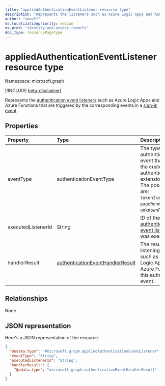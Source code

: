 ```yaml
---
title: "appliedAuthenticationEventListener resource type"
description: "Represents the listeners such as Azure Logic Apps and Azure Functions that are triggered by the corresponding events in a sign-in event."
author: "soneff"
ms.localizationpriority: medium
ms.prod: "identity-and-access-reports"
doc_type: resourcePageType
---
```


# appliedAuthenticationEventListener resource type

Namespace: microsoft.graph

[!INCLUDE [beta-disclaimer](../../includes/beta-disclaimer.md)]

Represents the [authentication event listeners](authenticationeventlistener.md) such as Azure Logic Apps and Azure Functions that are triggered by the corresponding events in a [sign-in event](../resources/signin.md).

## Properties
|Property|Type|Description|
|:---|:---|:---|
|eventType|authenticationEventType|The type of authentication event that triggered the custom authentication extension request. The possible values are: `tokenIssuanceStart`, `pageRenderStart`, `unknownFutureValue`.|
|executedListenerId|String|ID of the [authentication event listener](authenticationeventlistener.md) that was executed.|
|handlerResult|[authenticationEventHandlerResult](../resources/authenticationeventhandlerresult.md)|The result from the listening client, such as an Azure Logic App and Azure Functions, of this authentication event.|

## Relationships
None.

## JSON representation
Here's a JSON representation of the resource.
<!-- {
  "blockType": "resource",
  "@odata.type": "microsoft.graph.appliedAuthenticationEventListener"
}
-->
``` json
{
  "@odata.type": "#microsoft.graph.appliedAuthenticationEventListener",
  "eventType": "String",
  "executedListenerId": "String",
  "handlerResult": {
    "@odata.type": "microsoft.graph.authenticationEventHandlerResult"
  }
}
```

